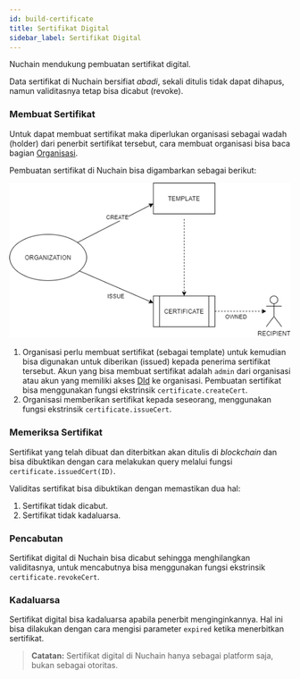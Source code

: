 ```yaml
---
id: build-certificate
title: Sertifikat Digital
sidebar_label: Sertifikat Digital
---
```


Nuchain mendukung pembuatan sertifikat digital.

Data sertifikat di Nuchain bersifiat _abadi_, sekali ditulis tidak dapat dihapus, namun validitasnya
tetap bisa dicabut (revoke).

### Membuat Sertifikat

Untuk dapat membuat sertifikat maka diperlukan organisasi sebagai wadah (holder) dari penerbit
sertifikat tersebut, cara membuat organisasi bisa baca bagian [Organisasi](build-organization.md).

Pembuatan sertifikat di Nuchain bisa digambarkan sebagai berikut:

![Nuchain Certificate](/img/nuchain-certificate.png)

1. Organisasi perlu membuat sertifikat (sebagai template) untuk kemudian bisa digunakan untuk
   diberikan (issued) kepada penerima sertifikat tersebut. Akun yang bisa membuat sertifikat adalah
   `admin` dari organisasi atau akun yang memiliki akses [DId](build-did.md) ke organisasi.
   Pembuatan sertifikat bisa menggunakan fungsi ekstrinsik `certificate.createCert`.
2. Organisasi memberikan sertifikat kepada seseorang, menggunakan fungsi ekstrinsik
   `certificate.issueCert`.

### Memeriksa Sertifikat

Sertifikat yang telah dibuat dan diterbitkan akan ditulis di _blockchain_ dan bisa dibuktikan dengan
cara melakukan query melalui fungsi `certificate.issuedCert(ID)`.

Validitas sertifikat bisa dibuktikan dengan memastikan dua hal:

1. Sertifikat tidak dicabut.
2. Sertifikat tidak kadaluarsa.

### Pencabutan

Sertifikat digital di Nuchain bisa dicabut sehingga menghilangkan validitasnya, untuk mencabutnya
bisa menggunakan fungsi ekstrinsik `certificate.revokeCert`.

### Kadaluarsa

Sertifikat digital bisa kadaluarsa apabila penerbit menginginkannya. Hal ini bisa dilakukan dengan
cara mengisi parameter `expired` ketika menerbitkan sertifikat.

> **Catatan:** Sertifikat digital di Nuchain hanya sebagai platform saja, bukan sebagai otoritas.
